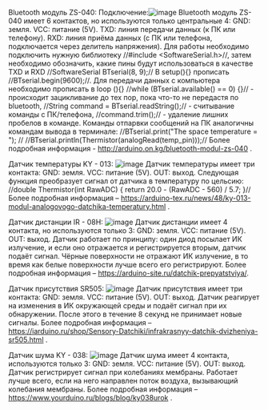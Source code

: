 Bluetooth модуль ZS-040:
Подключение:![image](https://github.com/Xxproner/Arduino_blue/assets/150460572/b0461996-025d-4988-b49e-ef48d474af4a)
Bluetooth модуль ZS-040 имеет 6 контактов, но используются только центральные 4:
GND: земля.
VCC: питание (5V).
TXD: линия передачи данных (к ПК или телефону).
RXD: линия приёма данных (с ПК или телефона, подключается через делитель напряжения).
Для работы необходимо подключить нужную библиотеку //#include <SoftwareSerial.h>//, затем необходимо обозначить, какие пины будут использоваться в качестве
TXD и RXD //SoftwareSerial BTserial(8, 9);// В setup(){} прописать //BTserial.begin(9600);//. Для передачи данных с компьютера необходимо прописать в loop (){} //while (BTserial.available() == 0) {}// - происходит зацикливание до тех пор, пока что-то не передастя по bluetooth, //String command = BTserial.readString();// - считывание команды с ПК/телефона, //command.trim();// - удаление лишних пробелов в команде. Команды отпарвки сообщений на ПК аналогичны командам вывода в терминале: //BTserial.print("The space temperature = "); // //BTserial.println(Thermistor(analogRead(temp_pin)));//
Более подробная информация - http://arduino.on.kg/bluetooth-modul-zs-040 .

Датчик температуры KY - 013:
![image](https://github.com/Xxproner/Arduino_blue/assets/150460572/ab738b3e-e58a-4d22-ae03-0ee3328c49ca)
Датчик температуры имеет три контакта:
GND: земля.
VCC: питание (5V).
OUT: выход.
Следующая функция преобразует сигнал от датчика в температуру по цельсию: 
//double Thermistor(int RawADC) {
  return 20.0 - (RawADC - 560) / 5.7;
}//
Более подробная информация – https://arduino-tex.ru/news/48/ky-013-modul-analogovogo-datchika-temperatury.html .

Датчик дистанции IR - 08H:
![image](https://github.com/Xxproner/Arduino_blue/assets/150460572/c373e8c2-4313-4068-8925-9aceafcbbd42)
Датчик дистанции имеет 4 контакта, но используются только 3:
GND: земля.
VCC: питание (5V).
OUT: выход.
Датчик работает по принципу: один диод посылает ИК излучение, и если оно отражается и регистрируется вторым, датчик подаёт сигнал. Чёрные поверхности не отражают ИК излучение, в то время как белые поверхности лучше всего его регистрируют.
Более подробная информация –  https://arduino-site.ru/datchik-prepyatstviya/.

Датчик присутствия SR505:
![image](https://github.com/Xxproner/Arduino_blue/assets/150460572/5eb9093f-3b23-4ad1-b699-bfb6d6eee738)
Датчик присутствия имеет три контакта:
GND: земля.
VCC: питание (5V).
OUT: выход.
Датчик реагирует на изменения в ИК окружающей среды и подаёт сигнал при их обнаружении. После этого в течение 8 секунд не принимает новые сигналы.
Более подробная информация –https://iarduino.ru/shop/Sensory-Datchiki/infrakrasnyy-datchik-dvizheniya-sr505.html .

Датчик шума KY - 038:
![image](https://github.com/Xxproner/Arduino_blue/assets/150460572/7a82e408-f419-4296-b724-b9189a7fb1b0)
Датчик шума имеет 4 контакта, используются только 3:
GND: земля.
VCC: питание (5V).
OUT: выход.
Датчик регистрирует сигнал при колебаниях мембраны. Работает лучше всего, если на него направлен поток воздуха, вызывающий колебания мембраны.
Более подробная информация – https://www.yourduino.ru/blogs/blog/ky038urok .

